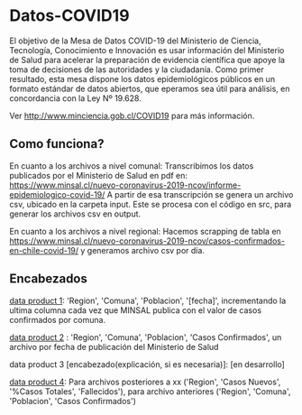 # Datos-COVID19
El objetivo de la Mesa de Datos COVID-19 del Ministerio de Ciencia, Tecnología, Conocimiento e Innovación es usar información del Ministerio de Salud para acelerar la preparación de evidencia científica que apoye la toma de decisiones de las autoridades y la ciudadanía. Como primer resultado, esta mesa dispone los datos epidemiológicos públicos en un formato estándar de datos abiertos, que eperamos sea útil para análisis, en concordancia con la Ley Nº 19.628. 

Ver http://www.minciencia.gob.cl/COVID19 para más información.

## Como funciona?
En cuanto a los archivos a nivel comunal: Transcribimos los datos publicados por el Ministerio de Salud en pdf en:
https://www.minsal.cl/nuevo-coronavirus-2019-ncov/informe-epidemiologico-covid-19/
A partir de esa transcripción se genera un archivo csv, ubicado en la carpeta input.
Este se procesa con el código en src, para generar los archivos csv en output.

En cuanto a los archivos a nivel regional: Hacemos scrapping de tabla en https://www.minsal.cl/nuevo-coronavirus-2019-ncov/casos-confirmados-en-chile-covid-19/ y generamos archivo csv por día.

## Encabezados
[data product 1](output/producto1): 'Region', 'Comuna', 'Poblacion', '[fecha]', incrementando la ultima columna cada vez que MINSAL publica con el valor de casos confirmados por comuna. 

[data product 2](output/producto2) : 'Region', 'Comuna', 'Poblacion', 'Casos Confirmados', un archivo por fecha de publicación del Ministerio de Salud

data product 3 [encabezado(explicación, si es necesaria)]: [en desarrollo]


[data product 4](output/producto4):  Para archivos posteriores a xx ('Region', 'Casos Nuevos', '%Casos Totales', 'Fallecidos'), para archivo anteriores ('Region', 'Comuna', 'Poblacion', 'Casos Confirmados') 



